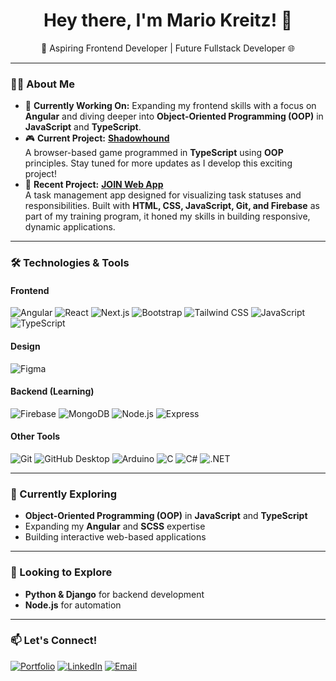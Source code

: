 <h1 align="center">Hey there, I'm Mario Kreitz! 👋</h1>
<p align="center">
  🚀 Aspiring Frontend Developer | Future Fullstack Developer 🌐
</p>

---

### 👨‍💻 About Me

- 🔭 **Currently Working On:** Expanding my frontend skills with a focus on **Angular** and diving deeper into **Object-Oriented Programming (OOP)** in **JavaScript** and **TypeScript**.
- 🎮 **Current Project:** **[Shadowhound](https://github.com/mariokreitz/Shadowhound)**  
  A browser-based game programmed in **TypeScript** using **OOP** principles. Stay tuned for more updates as I develop this exciting project!
- 💼 **Recent Project:** **[JOIN Web App](https://github.com/mariokreitz/JOIN)**  
  A task management app designed for visualizing task statuses and responsibilities. Built with **HTML, CSS, JavaScript, Git, and Firebase** as part of my training program, it honed my skills in building responsive, dynamic applications.

---

### 🛠️ Technologies & Tools

#### Frontend
![Angular](https://img.shields.io/badge/Angular-DD0031?style=flat&logo=angular&logoColor=white)
![React](https://img.shields.io/badge/React-61DAFB?style=flat&logo=react&logoColor=white)
![Next.js](https://img.shields.io/badge/Next.js-000000?style=flat&logo=nextdotjs&logoColor=white)
![Bootstrap](https://img.shields.io/badge/Bootstrap-7952B3?style=flat&logo=bootstrap&logoColor=white)
![Tailwind CSS](https://img.shields.io/badge/Tailwind_CSS-38B2AC?style=flat&logo=tailwind-css&logoColor=white)
![JavaScript](https://img.shields.io/badge/JavaScript-F7DF1E?style=flat&logo=javascript&logoColor=black)
![TypeScript](https://img.shields.io/badge/TypeScript-007ACC?style=flat&logo=typescript&logoColor=white)

#### Design
![Figma](https://img.shields.io/badge/Figma-F24E1E?style=flat&logo=figma&logoColor=white)

#### Backend (Learning)
![Firebase](https://img.shields.io/badge/Firebase-FFCA28?style=flat&logo=firebase&logoColor=black)
![MongoDB](https://img.shields.io/badge/MongoDB-47A248?style=flat&logo=mongodb&logoColor=white)
![Node.js](https://img.shields.io/badge/Node.js-339933?style=flat&logo=nodedotjs&logoColor=white)
![Express](https://img.shields.io/badge/Express-000000?style=flat&logo=express&logoColor=white)

#### Other Tools
![Git](https://img.shields.io/badge/Git-F05032?style=flat&logo=git&logoColor=white)
![GitHub Desktop](https://img.shields.io/badge/GitHub_Desktop-181717?style=flat&logo=github&logoColor=white)
![Arduino](https://img.shields.io/badge/Arduino-00979D?style=flat&logo=arduino&logoColor=white)
![C](https://img.shields.io/badge/C-00599C?style=flat&logo=c&logoColor=white)
![C#](https://img.shields.io/badge/C%23-239120?style=flat&logo=csharp&logoColor=white)
![.NET](https://img.shields.io/badge/.NET-512BD4?style=flat&logo=dotnet&logoColor=white)

---

### 🌱 Currently Exploring

- **Object-Oriented Programming (OOP)** in **JavaScript** and **TypeScript**
- Expanding my **Angular** and **SCSS** expertise
- Building interactive web-based applications

---

### 👀 Looking to Explore

- **Python & Django** for backend development
- **Node.js** for automation

---

### 📫 Let's Connect!

<p align="left">
  <a href="https://your-portfolio.com" target="_blank"><img alt="Portfolio" src="https://img.shields.io/badge/Portfolio-FF5722?style=flat&logo=google-chrome&logoColor=white"/></a>
  <a href="https://www.linkedin.com/in/mario-kreitz-70b68b336/" target="_blank"><img alt="LinkedIn" src="https://img.shields.io/badge/LinkedIn-0A66C2?style=flat&logo=linkedin&logoColor=white"/></a>
  <a href="mailto:mario.kreitz@web.de" target="_blank"><img alt="Email" src="https://img.shields.io/badge/Email-D14836?style=flat&logo=gmail&logoColor=white"/></a>
</p>

